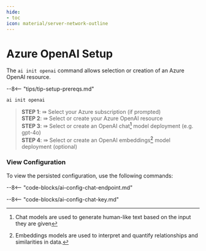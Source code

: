 ```yaml
---
hide:
- toc
icon: material/server-network-outline
---
```


# Azure OpenAI Setup

The `ai init openai` command allows selection or creation of an Azure OpenAI resource.

--8<-- "tips/tip-setup-prereqs.md"

```bash title="Select or create Azure OpenAI resource"
ai init openai
```

> **STEP 1**: ⇛ Select your Azure subscription (if prompted)  
> **STEP 2**: ⇛ Select or create your Azure OpenAI resource  
> **STEP 3**: ⇛ Select or create an OpenAI chat[^1] model deployment (e.g. gpt-4o)  
> **STEP 4**: ⇛ Select or create an OpenAI embeddings[^2] model deployment (optional)  

### View Configuration

To view the persisted configuration, use the following commands:

--8<-- "code-blocks/ai-config-chat-endpoint.md"

--8<-- "code-blocks/ai-config-chat-key.md"

[^1]: Chat models are used to generate human-like text based on the input they are given
[^2]: Embeddings models are used to interpret and quantify relationships and similarities in data.